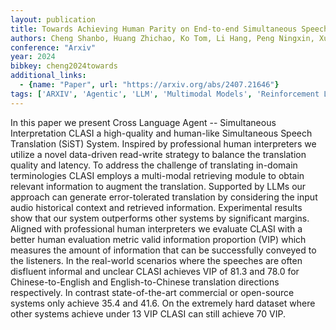 ```yaml
---
layout: publication
title: Towards Achieving Human Parity on End-to-end Simultaneous Speech Translation via LLM Agent
authors: Cheng Shanbo, Huang Zhichao, Ko Tom, Li Hang, Peng Ningxin, Xu Lu, Zhang Qini
conference: "Arxiv"
year: 2024
bibkey: cheng2024towards
additional_links:
  - {name: "Paper", url: "https://arxiv.org/abs/2407.21646"}
tags: ['ARXIV', 'Agentic', 'LLM', 'Multimodal Models', 'Reinforcement Learning', 'Tools']
---
```

In this paper we present Cross Language Agent -- Simultaneous Interpretation CLASI a high-quality and human-like Simultaneous Speech Translation (SiST) System. Inspired by professional human interpreters we utilize a novel data-driven read-write strategy to balance the translation quality and latency. To address the challenge of translating in-domain terminologies CLASI employs a multi-modal retrieving module to obtain relevant information to augment the translation. Supported by LLMs our approach can generate error-tolerated translation by considering the input audio historical context and retrieved information. Experimental results show that our system outperforms other systems by significant margins. Aligned with professional human interpreters we evaluate CLASI with a better human evaluation metric valid information proportion (VIP) which measures the amount of information that can be successfully conveyed to the listeners. In the real-world scenarios where the speeches are often disfluent informal and unclear CLASI achieves VIP of 81.3 and 78.0 for Chinese-to-English and English-to-Chinese translation directions respectively. In contrast state-of-the-art commercial or open-source systems only achieve 35.4 and 41.6. On the extremely hard dataset where other systems achieve under 13 VIP CLASI can still achieve 70 VIP.
